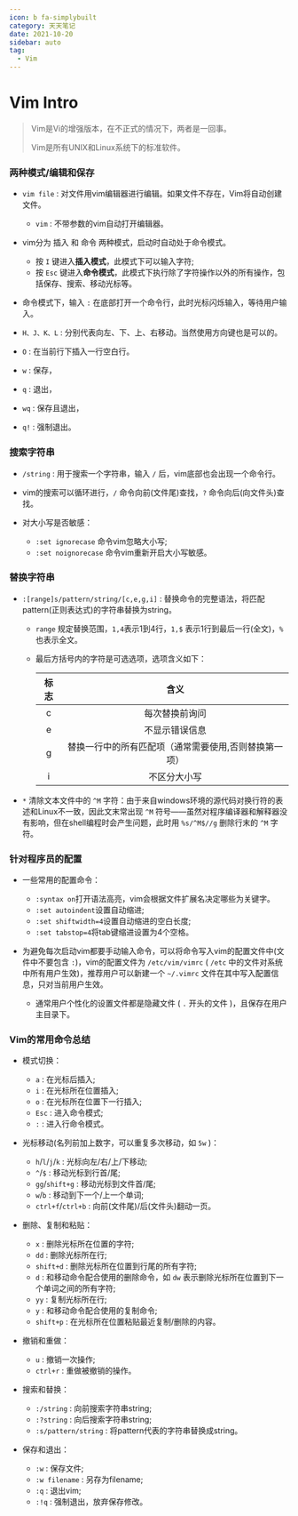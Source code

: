 ```yaml
---
icon: b fa-simplybuilt
category: 天天笔记
date: 2021-10-20
sidebar: auto
tag:
  - Vim
---
```


# Vim Intro

> Vim是Vi的增强版本，在不正式的情况下，两者是一回事。
>
> Vim是所有UNIX和Linux系统下的标准软件。

### 两种模式/编辑和保存

- `vim file` : 对文件用vim编辑器进行编辑。如果文件不存在，Vim将自动创建文件。
  - `vim` : 不带参数的vim自动打开编辑器。

- vim分为 插入 和 命令 两种模式，启动时自动处于命令模式。
  - 按 `I` 键进入**插入模式**，此模式下可以输入字符;
  - 按 `Esc` 键进入**命令模式**，此模式下执行除了字符操作以外的所有操作，包括保存、搜索、移动光标等。

- 命令模式下，输入 `:` 在底部打开一个命令行，此时光标闪烁输入，等待用户输入。

- `H、J、K、L` : 分别代表向左、下、上、右移动。当然使用方向键也是可以的。

- `O` : 在当前行下插入一行空白行。

- `w` : 保存，

- `q` : 退出，

- `wq` : 保存且退出，

- `q!` : 强制退出。

### 搜索字符串

- `/string` : 用于搜索一个字符串，输入 `/` 后，vim底部也会出现一个命令行。

- vim的搜索可以循环进行，`/` 命令向前(文件尾)查找，`?` 命令向后(向文件头)查找。

- 对大小写是否敏感：
  - `:set ignorecase` 命令vim忽略大小写;
  - `:set noignorecase` 命令vim重新开启大小写敏感。

### 替换字符串

- `:[range]s/pattern/string/[c,e,g,i]` : 替换命令的完整语法，将匹配pattern(正则表达式)的字符串替换为string。
  - `range` 规定替换范围，`1,4`表示1到4行，`1,$` 表示1行到最后一行(全文)，`%`也表示全文。
  - 最后方括号内的字符是可选选项，选项含义如下：

    | 标志 |                         含义                          |
    | :--: | :---------------------------------------------------: |
    |  c   |                    每次替换前询问                     |
    |  e   |                    不显示错误信息                     |
    |  g   | 替换一行中的所有匹配项（通常需要使用,否则替换第一项） |
    |  i   |                     不区分大小写                      |

- `*` 清除文本文件中的 `^M` 字符：由于来自windows环境的源代码对换行符的表述和Linux不一致，因此文末常出现 `^M` 符号——虽然对程序编译器和解释器没有影响，但在shell编程时会产生问题，此时用 `%s/^M$//g` 删除行末的 `^M` 字符。

### 针对程序员的配置

- 一些常用的配置命令：
  - `:syntax on`打开语法高亮，vim会根据文件扩展名决定哪些为关键字。
  - `:set autoindent`设置自动缩进;
  - `:set shiftwidth=4`设置自动缩进的空白长度;
  - `:set tabstop=4`将tab键缩进设置为4个空格。

- 为避免每次启动vim都要手动输入命令，可以将命令写入vim的配置文件中(文件中不要包含 `:`)，vim的配置文件为 `/etc/vim/vimrc` ( `/etc` 中的文件对系统中所有用户生效)，推荐用户可以新建一个 `~/.vimrc` 文件在其中写入配置信息，只对当前用户生效。
  - 通常用户个性化的设置文件都是隐藏文件 ( `.` 开头的文件 )，且保存在用户主目录下。

### Vim的常用命令总结

- 模式切换：
  - `a` : 在光标后插入;
  - `i` : 在光标所在位置插入;
  - `o` : 在光标所在位置下一行插入;
  - `Esc` : 进入命令模式;
  - `:` : 进入行命令模式。

- 光标移动(名列前加上数字，可以重复多次移动，如 `5w` )：
  - `h`/`l`/`j`/`k` : 光标向左/右/上/下移动;
  - `^`/`$` : 移动光标到行首/尾;
  - `gg`/`shift+g` : 移动光标到文件首/尾;
  - `w`/`b` : 移动到下一个/上一个单词;
  - `ctrl+f`/`ctrl+b` : 向前(文件尾)/后(文件头)翻动一页。

- 删除、复制和粘贴：
  - `x` : 删除光标所在位置的字符;
  - `dd` : 删除光标所在行;
  - `shift+d` : 删除光标所在位置到行尾的所有字符;
  - `d` : 和移动命令配合使用的删除命令，如 `dw` 表示删除光标所在位置到下一个单词之间的所有字符;
  - `yy` : 复制光标所在行;
  - `y` : 和移动命令配合使用的复制命令;
  - `shift+p` : 在光标所在位置粘贴最近复制/删除的内容。

- 撤销和重做：
  - `u` : 撤销一次操作;
  - `ctrl+r` : 重做被撤销的操作。

- 搜索和替换：
  - `:/string` : 向前搜索字符串string;
  - `:?string` : 向后搜索字符串string;
  - `:s/pattern/string` : 将pattern代表的字符串替换成string。

- 保存和退出：
  - `:w` : 保存文件;
  - `:w filename` : 另存为filename;
  - `:q` : 退出vim;
  - `:!q` : 强制退出，放弃保存修改。
